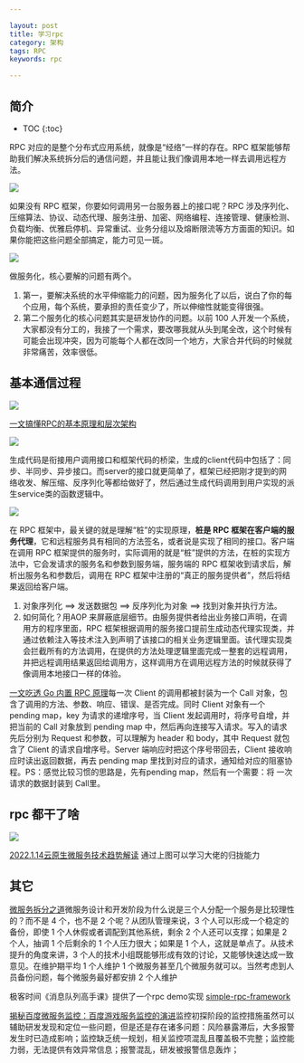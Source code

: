 ```yaml
---

layout: post
title: 学习rpc
category: 架构
tags: RPC
keywords: rpc

---
```


## 简介

* TOC
{:toc}

RPC 对应的是整个分布式应用系统，就像是“经络”一样的存在。RPC 框架能够帮助我们解决系统拆分后的通信问题，并且能让我们像调用本地一样去调用远程方法。

![](/public/upload/rpc/rpc_usage.jpeg)

如果没有 RPC 框架，你要如何调用另一台服务器上的接口呢？RPC 涉及序列化、压缩算法、协议、动态代理、服务注册、加密、网络编程、连接管理、健康检测、负载均衡、优雅启停机、异常重试、业务分组以及熔断限流等方方面面的知识。如果你能把这些问题全部搞定，能力可见一斑。

![](/public/upload/rpc/rpc_ability_model.png)

做服务化，核心要解的问题有两个。
1. 第一，要解决系统的水平伸缩能力的问题，因为服务化了以后，说白了你的每个应用，每个系统，要承担的责任变少了，所以伸缩性就能变得很强。
2. 第二个服务化的核心问题其实是研发协作的问题。以前 100 人开发一个系统，大家都没有分工的，我接了一个需求，要改哪我就从头到尾全改，这个时候有可能会出现冲突，因为可能每个人都在改同一个地方，大家合并代码的时候就非常痛苦，效率很低。

## 基本通信过程

![](/public/upload/rpc/rpc_overview.jpg)

[一文搞懂RPC的基本原理和层次架构](https://mp.weixin.qq.com/s/NIl0XVfWgm5X84r_pkjPgg)

![](/public/upload/rpc/rpc_communication.png)

生成代码是衔接用户调用接口和框架代码的桥梁，生成的client代码中包括了：同步、半同步、异步接口。而server的接口就更简单了，框架已经把刚才提到的网络收发、解压缩、反序列化等都给做好了，然后通过生成代码调用到用户实现的派生service类的函数逻辑中。

![](/public/upload/rpc/rpc_server.png)

在 RPC 框架中，最关键的就是理解“桩”的实现原理，**桩是 RPC 框架在客户端的服务代理**，它和远程服务具有相同的方法签名，或者说是实现了相同的接口。客户端在调用 RPC 框架提供的服务时，实际调用的就是“桩”提供的方法，在桩的实现方法中，它会发请求的服务名和参数到服务端，服务端的 RPC 框架收到请求后，解析出服务名和参数后，调用在 RPC 框架中注册的“真正的服务提供者”，然后将结果返回给客户端。

1. 对象序列化 ==> 发送数据包 ==> 反序列化为对象 ==> 找到对象并执行方法。
2. 如何简化？用AOP 来屏蔽底层细节。由服务提供者给出业务接口声明，在调用方的程序里面，RPC 框架根据调用的服务接口提前生成动态代理实现类，并通过依赖注入等技术注入到声明了该接口的相关业务逻辑里面。该代理实现类会拦截所有的方法调用，在提供的方法处理逻辑里面完成一整套的远程调用，并把远程调用结果返回给调用方，这样调用方在调用远程方法的时候就获得了像调用本地接口一样的体验。



[一文吃透 Go 内置 RPC 原理](https://mp.weixin.qq.com/s/ExfVdEM7_YWlQF6GhFn74A)每一次 Client 的调用都被封装为一个 Call 对象，包含了调用的方法、参数、响应、错误、是否完成。同时 Client 对象有一个 pending map，key 为请求的递增序号，当 Client 发起调用时，将序号自增，并把当前的 Call 对象放到 pending map 中，然后再向连接写入请求。写入的请求先后分别为 Request 和参数，可以理解为 header 和 body，其中 Request 就包含了 Client 的请求自增序号。Server 端响应时把这个序号带回去，Client 接收响应时读出返回数据，再去 pending map 里找到对应的请求，通知给对应的阻塞协程。PS：感觉比较习惯的思路是，先有pending map，然后有一个需要：将 一次请求的数据封装到 Call里。

## rpc 都干了啥

![](/public/upload/rpc/what_rpc.png)

[2022.1.14云原生微服务技术趋势解读](https://mp.weixin.qq.com/s/wHJ1BJlWeJYHVgShHGlF7A) 通过上图可以学习大佬的归拢能力

## 其它

[微服务拆分之道](https://mp.weixin.qq.com/s/mojOSgEUaHWGU3H3j7WjlQ)微服务设计和开发阶段为什么说是三个人分配一个服务是比较理性的？而不是 4 个，也不是 2 个呢？从团队管理来说，3 个人可以形成一个稳定的备份，即使 1 个人休假或者调配到其他系统，剩余 2 个人还可以支撑；如果是 2 个人，抽调 1 个后剩余的 1 个人压力很大；如果是 1 个人，这就是单点了。从技术提升的角度来讲，3 个人的技术小组既能够形成有效的讨论，又能够快速达成一致意见。在维护期平均 1 个人维护 1 个微服务甚至几个微服务就可以。当然考虑到人员备份问题，每个微服务最好都安排 2 个人维护

极客时间《消息队列高手课》提供了一个rpc demo实现 [simple-rpc-framework](https://github.com/liyue2008/simple-rpc-framework)

[揭秘百度微服务监控：百度游戏服务监控的演进](https://mp.weixin.qq.com/s/x43HXxDh-wQz4f8b4rFHdA)监控初探阶段的监控措施虽然可以辅助研发发现和定位一些问题，但是还是存在诸多问题：风险暴露滞后，大多报警发生时已造成影响；监控缺乏统一规划，相关监控项混乱且覆盖极不完整；监控能力弱，无法提供有效异常信息；报警混乱，研发被报警信息轰炸；